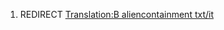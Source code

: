 1.  REDIRECT [Translation:B aliencontainment
    txt/it](Translation:B_aliencontainment_txt/it "wikilink")